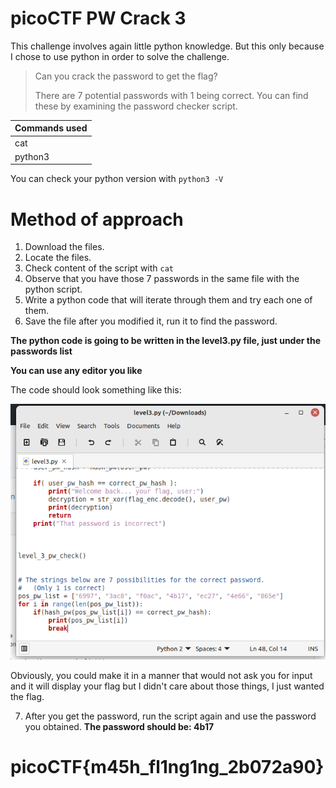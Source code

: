# picoCTF PW Crack 3

This challenge involves again little python knowledge. But this only because I chose to use python in order to solve the challenge.
> Can you crack the password to get the flag? 
> 
> There are 7 potential passwords with 1 being correct. You can find these by examining the password checker script.


| Commands used  | 
| ------------- | 
| cat | 
| python3 |

You can check your python version with `python3 -V`

# Method of approach

1. Download the files.
2. Locate the files.
3. Check content of the script with `cat`
4. Observe that you have those 7 passwords in the same file with the python script.
5. Write a python code that will iterate through them and try each one of them.
6. Save the file after you modified it, run it to find the password.

**The python code is going to be written in the level3.py file, just under the passwords list**

**You can use any editor you like**

The code should look something like this:

![Python script modified](https://github.com/ASCII404/CTF-Writeups/blob/main/General_Skills/PW%20Crack/pwcrack3.png)

Obviously, you could make it in a manner that would not ask you for input and it will display your flag but I didn't care about those things, I just wanted the flag.

7. After you get the password, run the script again and use the password you obtained. **The password should be: 4b17**

# picoCTF{m45h_fl1ng1ng_2b072a90}


